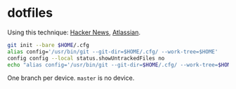 # dotfiles

Using this technique: [Hacker News](https://news.ycombinator.com/item?id=11071754), [Atlassian](https://www.atlassian.com/git/tutorials/dotfiles).

```bash
git init --bare $HOME/.cfg
alias config='/usr/bin/git --git-dir=$HOME/.cfg/ --work-tree=$HOME'
config config --local status.showUntrackedFiles no
echo "alias config='/usr/bin/git --git-dir=$HOME/.cfg/ --work-tree=$HOME'" >> $HOME/.bashrc
```

One branch per device. `master` is no device.
